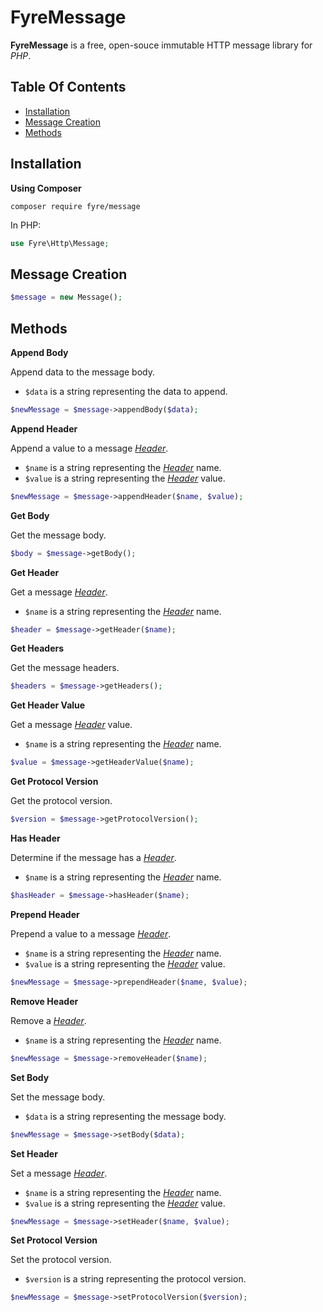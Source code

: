 # FyreMessage

**FyreMessage** is a free, open-souce immutable HTTP message library for *PHP*.


## Table Of Contents
- [Installation](#installation)
- [Message Creation](#message-creation)
- [Methods](#methods)



## Installation

**Using Composer**

```
composer require fyre/message
```

In PHP:

```php
use Fyre\Http\Message;
```


## Message Creation

```php
$message = new Message();
```


## Methods

**Append Body**

Append data to the message body.

- `$data` is a string representing the data to append.

```php
$newMessage = $message->appendBody($data);
```

**Append Header**

Append a value to a message [*Header*](https://github.com/elusivecodes/FyreHeader).

- `$name` is a string representing the [*Header*](https://github.com/elusivecodes/FyreHeader) name.
- `$value` is a string representing the [*Header*](https://github.com/elusivecodes/FyreHeader) value.

```php
$newMessage = $message->appendHeader($name, $value);
```

**Get Body**

Get the message body.

```php
$body = $message->getBody();
```

**Get Header**

Get a message [*Header*](https://github.com/elusivecodes/FyreHeader).

- `$name` is a string representing the [*Header*](https://github.com/elusivecodes/FyreHeader) name.

```php
$header = $message->getHeader($name);
```

**Get Headers**

Get the message headers.

```php
$headers = $message->getHeaders();
```

**Get Header Value**

Get a message [*Header*](https://github.com/elusivecodes/FyreHeader) value.

- `$name` is a string representing the [*Header*](https://github.com/elusivecodes/FyreHeader) name.

```php
$value = $message->getHeaderValue($name);
```

**Get Protocol Version**

Get the protocol version.

```php
$version = $message->getProtocolVersion();
```

**Has Header**

Determine if the message has a [*Header*](https://github.com/elusivecodes/FyreHeader).

- `$name` is a string representing the [*Header*](https://github.com/elusivecodes/FyreHeader) name.

```php
$hasHeader = $message->hasHeader($name);
```

**Prepend Header**

Prepend a value to a message [*Header*](https://github.com/elusivecodes/FyreHeader).

- `$name` is a string representing the [*Header*](https://github.com/elusivecodes/FyreHeader) name.
- `$value` is a string representing the [*Header*](https://github.com/elusivecodes/FyreHeader) value.

```php
$newMessage = $message->prependHeader($name, $value);
```

**Remove Header**

Remove a [*Header*](https://github.com/elusivecodes/FyreHeader).

- `$name` is a string representing the [*Header*](https://github.com/elusivecodes/FyreHeader) name.

```php
$newMessage = $message->removeHeader($name);
```

**Set Body**

Set the message body.

- `$data` is a string representing the message body.

```php
$newMessage = $message->setBody($data);
```

**Set Header**

Set a message [*Header*](https://github.com/elusivecodes/FyreHeader).

- `$name` is a string representing the [*Header*](https://github.com/elusivecodes/FyreHeader) name.
- `$value` is a string representing the [*Header*](https://github.com/elusivecodes/FyreHeader) value.

```php
$newMessage = $message->setHeader($name, $value);
```

**Set Protocol Version**

Set the protocol version.

- `$version` is a string representing the protocol version.

```php
$newMessage = $message->setProtocolVersion($version);
```